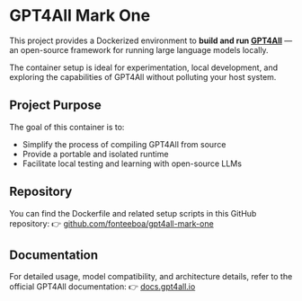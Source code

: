 # GPT4All Mark One

This project provides a Dockerized environment to **build and run [GPT4All](https://www.nomic.ai/gpt4all)** — an open-source framework for running large language models locally.

The container setup is ideal for experimentation, local development, and exploring the capabilities of GPT4All without polluting your host system.

## Project Purpose

The goal of this container is to:

* Simplify the process of compiling GPT4All from source
* Provide a portable and isolated runtime
* Facilitate local testing and learning with open-source LLMs

## Repository

You can find the Dockerfile and related setup scripts in this GitHub repository:
👉 [github.com/fonteeboa/gpt4all-mark-one](https://github.com/fonteeboa/gpt4all-mark-one)

## Documentation

For detailed usage, model compatibility, and architecture details, refer to the official GPT4All documentation:
👉 [docs.gpt4all.io](https://docs.gpt4all.io)
